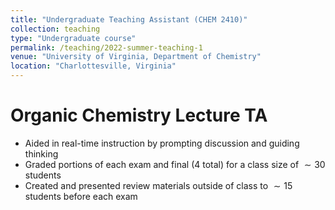 ```yaml
---
title: "Undergraduate Teaching Assistant (CHEM 2410)"
collection: teaching
type: "Undergraduate course"
permalink: /teaching/2022-summer-teaching-1
venue: "University of Virginia, Department of Chemistry"
location: "Charlottesville, Virginia"
---
```

# Organic Chemistry Lecture TA
* Aided in real-time instruction by prompting discussion and guiding thinking
* Graded portions of each exam and final (4 total) for a class size of $\sim 30$ students
* Created and presented review materials outside of class to $\sim 15$ students before each exam

